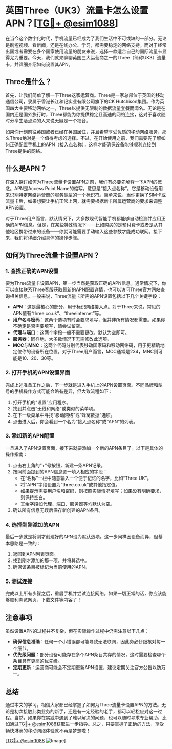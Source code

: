 # 英国Three（UK3）流量卡怎么设置APN？[[TG💪+ @esim1088](https://t.me/s/esim1088)]

在当今这个数字化时代，手机流量已经成为了我们生活中不可或缺的一部分。无论是刷短视频、看新闻，还是在线办公、学习，都需要稳定的网络支持。而对于经常出国或者需要在多个国家使用流量的朋友来说，选择一款适合自己的国际流量卡显得尤为重要。今天，我们就来聊聊英国三大运营商之一的Three（简称UK3）流量卡，并详细介绍如何设置其APN。

## Three是什么？

首先，让我们简单了解一下Three这家运营商。Three是一家总部位于英国的移动通信公司，隶属于香港长江和记实业有限公司旗下的CK Hutchison集团。作为英国四大主要移动网络之一，Three以提供无限制的数据流量套餐而闻名。无论是在国内还是国外旅行时，Three都能为你提供稳定且高速的网络连接，这对于喜欢随时分享生活点滴的人来说无疑是一个福音。

如果你计划前往英国或者已经在英国居住，并且希望享受优质的移动网络服务，那么Three绝对是一个值得考虑的选择。不过，在开始使用之前，我们需要先了解如何正确配置手机上的APN（接入点名称），这样才能确保设备能够顺利连接到Three提供的网络。

## 什么是APN？

在深入探讨如何为Three流量卡设置APN之前，我们有必要先解释一下APN的概念。APN是Access Point Name的缩写，意思是“接入点名称”。它是移动设备用来识别特定网络运营商的服务类型的一个标识符。简单来说，当你更换了SIM卡或流量卡后，如果想要让手机正常上网，就需要根据新卡所属运营商的要求来调整APN设置。

对于Three用户而言，默认情况下，大多数现代智能手机都能够自动检测并应用正确的APN信息。但是，在某些特殊情况下——比如购买的是预付费卡或者是从其他地区携带过来的设备——你就可能需要手动输入这些参数才能成功联网。接下来，我们将详细介绍具体的操作步骤。

## 如何为Three流量卡设置APN？

### 1. 查找正确的APN设置

要为Three流量卡设置APN，第一步当然是获取正确的APN信息。通常情况下，你可以直接联系Three客服获取最新的APN配置详情，也可以访问Three官方网站查询相关信息。一般来说，Three流量卡所需的APN设置包括以下几个关键字段：

- **APN**：这是最核心的部分，用于标识网络接入点。对于Three来说，常见的APN值有“three.co.uk”、“threeinternet”等。
- **用户名**与**密码**：这两个选项有时会要求填写，但并非所有情况都需要。如果你不确定是否需要填写，请尝试留空。
- **代理**与**端口**：这两个字段一般不需要更改，默认为空即可。
- **服务器**：同样地，大多数情况下无需修改此选项。
- **MCC**与**MNC**：这两个代码分别代表移动国家码和移动网络码，用于更精确地定位你的设备所在位置。对于Three用户而言，MCC通常是234，MNC则可能是10、20、30等。

### 2. 打开手机的APN设置界面

完成上述准备工作之后，下一步就是进入手机上的APN设置页面。不同品牌和型号的手机操作方式可能会略有差异，但大致流程如下：

1. 打开手机的“设置”应用程序。
2. 找到并点击“无线和网络”或类似的菜单项。
3. 在下一级菜单中寻找“移动网络”或“蜂窝数据”选项。
4. 点击进入后，你会看到一个名为“接入点名称”或“APN”的列表。

### 3. 添加新的APN配置

一旦进入了APN设置页面，接下来就要添加一个新的APN条目了。以下是具体的操作指南：

1. 点击右上角的“+”号按钮，新建一条APN记录。
2. 按照前面提到的APN信息逐一填入相应的字段：
   - 在“名称”一栏中随意输入一个便于记忆的名字，比如“Three UK”。
   - 将“APN”字段设置为“three.co.uk”或其他指定值。
   - 如果提示需要用户名和密码，则按照实际情况填写；如果没有明确要求，则保持空白。
   - 其余字段如代理、端口、服务器等均默认为空。
3. 确认所有信息无误后保存新创建的APN条目。

### 4. 选择刚刚添加的APN

最后一步就是将刚才创建好的APN设为默认选项。这一步同样因设备而异，但基本思路是一致的：

1. 返回到APN列表页面。
2. 找到刚才添加的那一项，并将其选中。
3. 确保该条目被标记为当前使用的APN。

### 5. 测试连接

完成以上所有步骤之后，重启手机并尝试连接网络。如果一切正常的话，你应该能够顺利浏览网页、下载文件等内容了！

## 注意事项

虽然设置APN的过程并不复杂，但在实际操作过程中仍需注意以下几点：

- **确保信息准确**：任何一个小错误都可能导致无法联网，因此务必仔细核对每一个细节。
- **优先级问题**：部分设备可能存在多个APN条目共存的情况，这时需要检查哪个条目具有更高的优先级。
- **定期更新**：运营商可能会不定期更新APN设置，建议定期关注官方公告以防万一。

## 总结

通过本文的学习，相信大家都已经掌握了如何为Three流量卡设置APN的方法。无论是初次接触此类业务的新手，还是有一定经验的老手，都可以轻松应对这一过程。当然，如果你在实践中遇到了难以解决的问题，也可以随时寻求专业帮助，比如通过[TG💪+ @esim1088](https://t.me/s/esim1088)获取进一步指导。总之，只要掌握了正确的方法，享受畅快淋漓的移动网络体验就不再是梦想啦！

[[TG💪+ @esim1088](https://t.me/s/esim1088) ![Image](https://i.postimg.cc/4NQfJmqS/Snipaste-2025-05-13-00-14-12.png)]